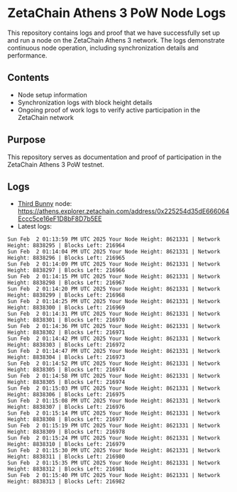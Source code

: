 # ZetaChain Athens 3 PoW Node Logs
This repository contains logs and proof that we have successfully set up and run a node on the ZetaChain Athens 3 network. The logs demonstrate continuous node operation, including synchronization details and performance.

## Contents
- Node setup information
- Synchronization logs with block height details
- Ongoing proof of work logs to verify active participation in the ZetaChain network

## Purpose
This repository serves as documentation and proof of participation in the ZetaChain Athens 3 PoW testnet.

## Logs

- [Third Bunny](https://thirdbunny.xyz/) node: https://athens.explorer.zetachain.com/address/0x225254d35dE666064Eccc5ce16eF1D8bF8D7b5EE
- Latest logs:
```
Sun Feb  2 01:13:59 PM UTC 2025 Your Node Height: 8621331 | Network Height: 8838295 | Blocks Left: 216964
Sun Feb  2 01:14:04 PM UTC 2025 Your Node Height: 8621331 | Network Height: 8838296 | Blocks Left: 216965
Sun Feb  2 01:14:09 PM UTC 2025 Your Node Height: 8621331 | Network Height: 8838297 | Blocks Left: 216966
Sun Feb  2 01:14:15 PM UTC 2025 Your Node Height: 8621331 | Network Height: 8838298 | Blocks Left: 216967
Sun Feb  2 01:14:20 PM UTC 2025 Your Node Height: 8621331 | Network Height: 8838299 | Blocks Left: 216968
Sun Feb  2 01:14:25 PM UTC 2025 Your Node Height: 8621331 | Network Height: 8838300 | Blocks Left: 216969
Sun Feb  2 01:14:31 PM UTC 2025 Your Node Height: 8621331 | Network Height: 8838301 | Blocks Left: 216970
Sun Feb  2 01:14:36 PM UTC 2025 Your Node Height: 8621331 | Network Height: 8838302 | Blocks Left: 216971
Sun Feb  2 01:14:42 PM UTC 2025 Your Node Height: 8621331 | Network Height: 8838303 | Blocks Left: 216972
Sun Feb  2 01:14:47 PM UTC 2025 Your Node Height: 8621331 | Network Height: 8838304 | Blocks Left: 216973
Sun Feb  2 01:14:52 PM UTC 2025 Your Node Height: 8621331 | Network Height: 8838305 | Blocks Left: 216974
Sun Feb  2 01:14:58 PM UTC 2025 Your Node Height: 8621331 | Network Height: 8838305 | Blocks Left: 216974
Sun Feb  2 01:15:03 PM UTC 2025 Your Node Height: 8621331 | Network Height: 8838306 | Blocks Left: 216975
Sun Feb  2 01:15:08 PM UTC 2025 Your Node Height: 8621331 | Network Height: 8838307 | Blocks Left: 216976
Sun Feb  2 01:15:14 PM UTC 2025 Your Node Height: 8621331 | Network Height: 8838308 | Blocks Left: 216977
Sun Feb  2 01:15:19 PM UTC 2025 Your Node Height: 8621331 | Network Height: 8838309 | Blocks Left: 216978
Sun Feb  2 01:15:24 PM UTC 2025 Your Node Height: 8621331 | Network Height: 8838310 | Blocks Left: 216979
Sun Feb  2 01:15:30 PM UTC 2025 Your Node Height: 8621331 | Network Height: 8838311 | Blocks Left: 216980
Sun Feb  2 01:15:35 PM UTC 2025 Your Node Height: 8621331 | Network Height: 8838312 | Blocks Left: 216981
Sun Feb  2 01:15:40 PM UTC 2025 Your Node Height: 8621331 | Network Height: 8838313 | Blocks Left: 216982
```
